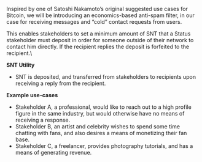 Inspired by one of Satoshi Nakamoto’s original suggested use cases for
Bitcoin, we will be introducing an economics-based anti-spam filter, in
our case for receiving messages and “cold” contact requests from users.

This enables stakeholders to set a minimum amount of SNT that a Status
stakeholder must deposit in order for someone outside of their network
to contact him directly. If the recipient replies the deposit is
forfeited to the recipient.\\

**SNT Utility**

  - SNT is deposited, and transferred from stakeholders to recipients
    upon receiving a reply from the recipient.

**Example use-cases**

  - Stakeholder A, a professional, would like to reach out to a high
    profile figure in the same industry, but would otherwise have no
    means of receiving a response.
  - Stakeholder B, an artist and celebrity wishes to spend some time
    chatting with fans, and also desires a means of monetizing their fan
    base.
  - Stakeholder C, a freelancer, provides photography tutorials, and has
    a means of generating revenue.